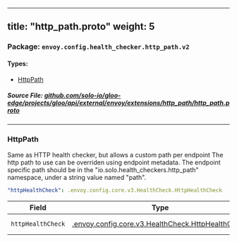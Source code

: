 
---
title: "http_path.proto"
weight: 5
---

<!-- Code generated by solo-kit. DO NOT EDIT. -->


### Package: `envoy.config.health_checker.http_path.v2` 
#### Types:


- [HttpPath](#httppath)
  



##### Source File: [github.com/solo-io/gloo-edge/projects/gloo/api/external/envoy/extensions/http_path/http_path.proto](https://github.com/solo-io/gloo-edge/blob/master/projects/gloo/api/external/envoy/extensions/http_path/http_path.proto)





---
### HttpPath

 
Same as HTTP health checker, but allows a custom path per endpoint
The http path to use can be overriden using endpoint metadata. The endpoint specific path should
be in the "io.solo.health_checkers.http_path" namespace, under a string value named "path".

```yaml
"httpHealthCheck": .envoy.config.core.v3.HealthCheck.HttpHealthCheck

```

| Field | Type | Description | Default |
| ----- | ---- | ----------- |----------- | 
| `httpHealthCheck` | [.envoy.config.core.v3.HealthCheck.HttpHealthCheck](../../../../../../../../../../../envoy/config/core/v3/health_check.proto.sk/#httphealthcheck) | Http health check. |  |





<!-- Start of HubSpot Embed Code -->
<script type="text/javascript" id="hs-script-loader" async defer src="//js.hs-scripts.com/5130874.js"></script>
<!-- End of HubSpot Embed Code -->

